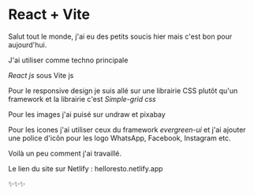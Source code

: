 # React + Vite

Salut tout le monde, j'ai eu des petits soucis hier mais c'est bon pour aujourd'hui.

J'ai utiliser comme techno principale 

*React js* sous Vite js

Pour le responsive design je suis allé sur une librairie CSS plutôt qu'un framework et la librairie c'est *Simple-grid css*

Pour les images j'ai puisé sur undraw et pixabay

Pour les icones j'ai utiliser ceux du framework *evergreen-ui*  et j'ai ajouter une police d'icôn pour les logo WhatsApp, Facebook, Instagram etc.

Voilà un peu comment j'ai travaillé.

Le lien du site sur Netlify : helloresto.netlify.app

✨✨✨
